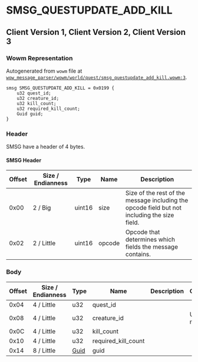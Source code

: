 # SMSG_QUESTUPDATE_ADD_KILL

## Client Version 1, Client Version 2, Client Version 3

### Wowm Representation

Autogenerated from `wowm` file at [`wow_message_parser/wowm/world/quest/smsg_questupdate_add_kill.wowm:3`](https://github.com/gtker/wow_messages/tree/main/wow_message_parser/wowm/world/quest/smsg_questupdate_add_kill.wowm#L3).
```rust,ignore
smsg SMSG_QUESTUPDATE_ADD_KILL = 0x0199 {
    u32 quest_id;
    u32 creature_id;
    u32 kill_count;
    u32 required_kill_count;
    Guid guid;
}
```
### Header

SMSG have a header of 4 bytes.

#### SMSG Header

| Offset | Size / Endianness | Type   | Name   | Description |
| ------ | ----------------- | ------ | ------ | ----------- |
| 0x00   | 2 / Big           | uint16 | size   | Size of the rest of the message including the opcode field but not including the size field.|
| 0x02   | 2 / Little        | uint16 | opcode | Opcode that determines which fields the message contains.|

### Body

| Offset | Size / Endianness | Type | Name | Description | Comment |
| ------ | ----------------- | ---- | ---- | ----------- | ------- |
| 0x04 | 4 / Little | u32 | quest_id |  |  |
| 0x08 | 4 / Little | u32 | creature_id |  | Unsure of name |
| 0x0C | 4 / Little | u32 | kill_count |  |  |
| 0x10 | 4 / Little | u32 | required_kill_count |  |  |
| 0x14 | 8 / Little | [Guid](../spec/packed-guid.md) | guid |  |  |


